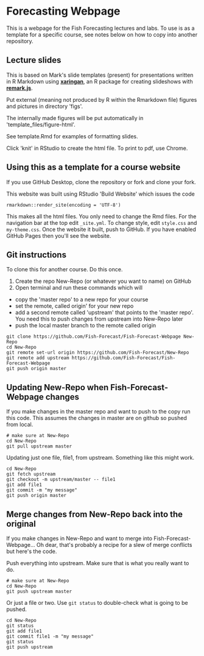 # Forecasting Webpage

This is a webpage for the Fish Forecasting lectures and labs.  To use is as a template for a specific course, see notes below on how to copy into another repository.

## Lecture slides

This is based on Mark's slide templates (present) for presentations written in R Markdown using **[xaringan](https://github.com/yihui/xaringan)**, an R package for creating slideshows with **[remark.js](http://remarkjs.com)**.

Put external (meaning not produced by R within the Rmarkdown file) figures and pictures in directory 'figs'.

The internally made figures will be put automatically in 'template_files/figure-html'.

See template.Rmd for examples of formatting slides.

Click 'knit' in RStudio to create the html file.  To print to pdf, use Chrome.

## Using this as a template for a course website

If you use GitHub Desktop, clone the repository or fork and clone your fork.

This website was built using RStudio 'Build Website' which issues the code
```
rmarkdown::render_site(encoding = 'UTF-8')
```
This makes all the html files.  You only need to change the Rmd files.  For the navigation bar at the top edit `_site.yml`.  To change style, edit `style.css` and `my-theme.css`.  Once the website it built, push to GitHub.  If you have enabled GitHub Pages then you'll see the website.

## Git instructions

To clone this for another course. Do this once.

1. Create the repo New-Repo (or whatever you want to name) on GitHub
2. Open terminal and run these commands which will

  * copy the 'master repo' to a new repo for your course
  * set the remote, called origin' for your new repo
  * add a second remote called 'upstream' that points to the 'master repo'.  You need this to push changes from upstream into New-Repo later
  * push the local master branch to the remote called origin

```
git clone https://github.com/Fish-Forecast/Fish-Forecast-Webpage New-Repo
cd New-Repo
git remote set-url origin https://github.com/Fish-Forecast/New-Repo
git remote add upstream https://github.com/Fish-Forecast/Fish-Forecast-Webpage
git push origin master
```

## Updating New-Repo when Fish-Forecast-Webpage changes

If you make changes in the master repo and want to push to the copy run this code.  This assumes the changes in master are on github so pushed from local. 

```
# make sure at New-Repo
cd New-Repo
git pull upstream master
```

Updating just one file, file1, from upstream. Something like this might work.

```
cd New-Repo
git fetch upstream
git checkout -m upstream/master -- file1
git add file1
git commit -m "my message"
git push origin master
```

## Merge changes from New-Repo back into the original

If you make changes in New-Repo and want to merge into Fish-Forecast-Webpage...  Oh dear, that's probably a recipe for a slew of merge conflicts but here's the code.

Push everything into upstream. Make sure that is what you really want to do.

```
# make sure at New-Repo
cd New-Repo
git push upstream master
```

Or just a file or two. Use `git status` to double-check what is going to be pushed.

```
cd New-Repo
git status
git add file1
git commit file1 -m "my message"
git status
git push upstream
```

